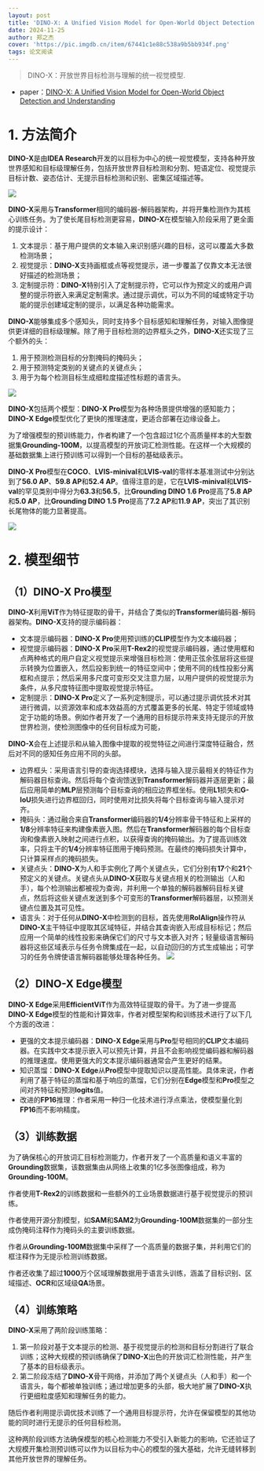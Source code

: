 ```yaml
---
layout: post
title: 'DINO-X: A Unified Vision Model for Open-World Object Detection and Understanding'
date: 2024-11-25
author: 郑之杰
cover: 'https://pic.imgdb.cn/item/67441c1e88c538a9b5bb934f.png'
tags: 论文阅读
---
```


> DINO-X：开放世界目标检测与理解的统一视觉模型.

- paper：[DINO-X: A Unified Vision Model for Open-World Object Detection and Understanding](https://arxiv.org/abs/2411.14347)

# 1. 方法简介

**DINO-X**是由**IDEA Research**开发的以目标为中心的统一视觉模型，支持各种开放世界感知和目标级理解任务，包括开放世界目标检测和分割、短语定位、视觉提示目标计数、姿态估计、无提示目标检测和识别、密集区域描述等。

![](https://pic.imgdb.cn/item/6744254888c538a9b5bb97b9.png)

**DINO-X**采用与**Transformer**相同的编码器-解码器架构，并将开集检测作为其核心训练任务。为了使长尾目标检测更容易，**DINO-X**在模型输入阶段采用了更全面的提示设计：
1. 文本提示：基于用户提供的文本输入来识别感兴趣的目标，这可以覆盖大多数检测场景；
2. 视觉提示：**DINO-X**支持画框或点等视觉提示，进一步覆盖了仅靠文本无法很好描述的检测场景；
3. 定制提示符：**DINO-X**特别引入了定制提示符，它可以作为预定义的或用户调整的提示符嵌入来满足定制需求。通过提示调优，可以为不同的域或特定于功能的提示创建域定制的提示，以满足各种功能需求。

**DINO-X**能够集成多个感知头，同时支持多个目标感知和理解任务，对输入图像提供更详细的目标级理解。除了用于目标检测的边界框头之外，**DINO-X**还实现了三个额外的头：
1. 用于预测检测目标的分割掩码的掩码头；
2. 用于预测特定类别的关键点的关键点头；
3. 用于为每个检测目标生成细粒度描述性标题的语言头。

![](https://pic.imgdb.cn/item/67441c4c88c538a9b5bb9361.png)

**DINO-X**包括两个模型：**DINO-X Pro**模型为各种场景提供增强的感知能力；**DINO-X Edge**模型优化了更快的推理速度，更适合部署在边缘设备上。

为了增强模型的预训练能力，作者构建了一个包含超过1亿个高质量样本的大型数据集**Grounding-100M**，以提高模型的开放词汇检测性能。在这样一个大规模的基础数据集上进行预训练可以得到一个目标的基础级表示。

**DINO-X Pro**模型在**COCO**、**LVIS-minival**和**LVIS-val**的零样本基准测试中分别达到了**56.0 AP**、**59.8 AP**和**52.4 AP**。值得注意的是，它在**LVIS-minival**和**LVIS-val**的罕见类别中得分为**63.3**和**56.5**，比**Grounding DINO 1.6 Pro**提高了**5.8 AP**和**5.0 AP**，比**Grounding DINO 1.5 Pro**提高了**7.2 AP**和**11.9 AP**，突出了其识别长尾物体的能力显著提高。

![](https://pic.imgdb.cn/item/67441c0788c538a9b5bb9347.png)

# 2. 模型细节

## （1）DINO-X Pro模型

**DINO-X**利用**ViT**作为特征提取的骨干，并结合了类似的**Transformer**编码器-解码器架构。**DINO-X**支持的提示编码器：
- 文本提示编码器：**DINO-X Pro**使用预训练的**CLIP**模型作为文本编码器；
- 视觉提示编码器：**DINO-X Pro**采用**T-Rex2**的视觉提示编码器，通过使用框和点两种格式的用户自定义视觉提示来增强目标检测：使用正弦余弦层将这些提示转换为位置嵌入，然后投影到统一的特征空间中；使用不同的线性投影分离框和点提示；然后采用多尺度可变形交叉注意力层，以用户提供的视觉提示为条件，从多尺度特征图中提取视觉提示特征。
- 定制提示：**DINO-X Pro**定义了一系列定制提示，可以通过提示调优技术对其进行微调，以资源效率和成本效益高的方式覆盖更多的长尾、特定于领域或特定于功能的场景。例如作者开发了一个通用的目标提示符来支持无提示的开放世界检测，使检测图像中的任何目标成为可能，

**DINO-X**会在上述提示和从输入图像中提取的视觉特征之间进行深度特征融合，然后对不同的感知任务应用不同的头部。
- 边界框头：采用语言引导的查询选择模块，选择与输入提示最相关的特征作为解码器目标查询。然后将每个查询馈送到**Transformer**解码器并逐层更新；最后应用简单的**MLP**层预测每个目标查询的相应边界框坐标。使用**L1**损失和**G-IoU**损失进行边界框回归，同时使用对比损失将每个目标查询与输入提示对齐。
- 掩码头：通过融合来自**Transformer**编码器的**1/4**分辨率骨干特征和上采样的**1/8**分辨率特征来构建像素嵌入图。然后在**Transformer**解码器的每个目标查询和像素嵌入映射之间进行点积，以获得查询的掩码输出。为了提高训练效率，只将主干的**1/4**分辨率特征图用于掩码预测。在最终的掩码损失计算中，只计算采样点的掩码损失。
- 关键点头：**DINO-X**为人和手实例化了两个关键点头，它们分别有**17**个和**21**个预定义的关键点。关键点头从**DINO-X**获取与关键点相关的检测输出（人和手），每个检测输出都被视为查询，并利用一个单独的解码器解码目标关键点，然后将这些关键点发送到多个可变形的**Transformer**解码器层，以预测关键点位置及其可见性。
- 语言头：对于任何从**DINO-X**中检测到的目标，首先使用**RoIAlign**操作符从**DINO-X**主干特征中提取其区域特征，并结合其查询嵌入形成目标标记；然后应用一个简单的线性投影来确保它们的尺寸与文本嵌入对齐；轻量级语言解码器将这些区域表示与任务令牌集成在一起，以自动回归的方式生成输出；可学习的任务令牌使语言解码器能够处理各种任务。
![](https://pic.imgdb.cn/item/67441fb988c538a9b5bb94a2.png)


## （2）DINO-X Edge模型

**DINO-X Edge**采用**EfficientViT**作为高效特征提取的骨干。为了进一步提高**DINO-X Edge**模型的性能和计算效率，作者对模型架构和训练技术进行了以下几个方面的改进：
- 更强的文本提示编码器：**DINO-X Edge**采用与**Pro**型号相同的**CLIP**文本编码器。在实践中文本提示嵌入可以预先计算，并且不会影响视觉编码器和解码器的推理速度。使用更强大的文本提示编码器通常会产生更好的结果。
- 知识蒸馏：**DINO-X Edge**从**Pro**模型中提取知识以提高性能。具体来说，作者利用了基于特征的蒸馏和基于响应的蒸馏，它们分别在**Edge**模型和**Pro**模型之间对齐特征和预测**logits**值。
- 改进的**FP16**推理：作者采用一种归一化技术进行浮点乘法，使模型量化到**FP16**而不影响精度。

## （3）训练数据

为了确保核心的开放词汇目标检测能力，作者开发了一个高质量和语义丰富的**Grounding**数据集，该数据集由从网络上收集的1亿多张图像组成，称为**Grounding-100M**。

作者使用**T-Rex2**的训练数据和一些额外的工业场景数据进行基于视觉提示的预训练。

作者使用开源分割模型，如**SAM**和**SAM2**为**Grounding-100M**数据集的一部分生成伪掩码注释作为掩码头的主要训练数据。

作者从**Grounding-100M**数据集中采样了一个高质量的数据子集，并利用它们的框注释作为无提示检测训练数据。

作者还收集了超过**1000**万个区域理解数据用于语言头训练，涵盖了目标识别、区域描述、**OCR**和区域级**QA**场景。


## （4）训练策略

**DINO-X**采用了两阶段训练策略：
1. 第一阶段对基于文本提示的检测、基于视觉提示的检测和目标分割进行了联合训练；这种大规模的预训练确保了**DINO-X**出色的开放词汇检测性能，并产生了基本的目标级表示。
2. 第二阶段冻结了**DINO-X**骨干网络，并添加了两个关键点头（人和手）和一个语言头，每个都被单独训练；通过增加更多的头部，极大地扩展了**DINO-X**执行更细粒度感知和理解任务的能力。

随后作者利用提示调优技术训练了一个通用目标提示符，允许在保留模型的其他功能的同时进行无提示的任何目标检测。

这种两阶段训练方法确保模型的核心检测能力不受引入新能力的影响，它还验证了大规模开集检测预训练可以作为以目标为中心的模型的强大基础，允许无缝转移到其他开放世界的理解任务。


